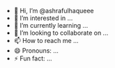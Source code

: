 - 👋 Hi, I’m @ashrafulhaqueee
- 👀 I’m interested in ...
- 🌱 I’m currently learning ...
- 💞️ I’m looking to collaborate on ...
- 📫 How to reach me ...
- 😄 Pronouns: ...
- ⚡ Fun fact: ...

<!---
ashrafulhaqueee/ashrafulhaqueee is a ✨ special ✨ repository because its `README.md` (this file) appears on your GitHub profile.
You can click the Preview link to take a look at your changes.
--->
